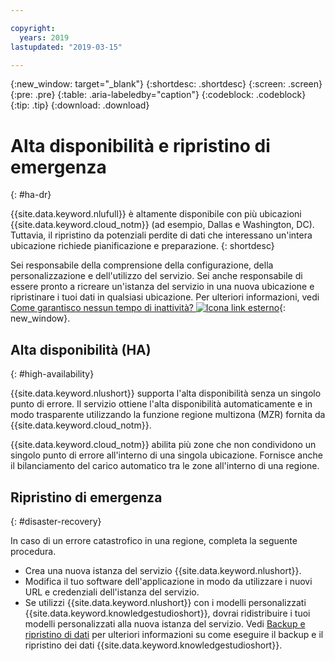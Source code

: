 ```yaml
---

copyright:
  years: 2019
lastupdated: "2019-03-15"

---
```


{:new_window: target="_blank"}
{:shortdesc: .shortdesc}
{:screen: .screen}
{:pre: .pre}
{:table: .aria-labeledby="caption"}
{:codeblock: .codeblock}
{:tip: .tip}
{:download: .download}

# Alta disponibilità e ripristino di emergenza 
{: #ha-dr}

{{site.data.keyword.nlufull}} è altamente disponibile con più ubicazioni {{site.data.keyword.cloud_notm}} (ad esempio, Dallas e Washington, DC). Tuttavia, il ripristino da potenziali perdite di dati che interessano un'intera ubicazione richiede pianificazione e preparazione.
{: shortdesc}

Sei responsabile della comprensione della configurazione, della personalizzazione e dell'utilizzo del servizio. Sei anche responsabile di essere pronto a ricreare un'istanza del servizio in una nuova ubicazione e ripristinare i tuoi dati in qualsiasi ubicazione. Per ulteriori informazioni, vedi [Come garantisco nessun tempo di inattività? ![Icona link esterno](../../icons/launch-glyph.svg "Icona link esterno")](/docs/overview?topic=overview-zero-downtime#zero-downtime){: new_window}.

## Alta disponibilità (HA) 
{: #high-availability}

{{site.data.keyword.nlushort}} supporta l'alta disponibilità senza un singolo punto di errore. Il servizio ottiene l'alta disponibilità automaticamente e in modo trasparente utilizzando la funzione regione multizona (MZR) fornita da {{site.data.keyword.cloud_notm}}.

{{site.data.keyword.cloud_notm}} abilita più zone che non condividono un singolo punto di errore all'interno di una singola ubicazione. Fornisce anche il bilanciamento del carico automatico tra le zone all'interno di una regione. 

## Ripristino di emergenza 
{: #disaster-recovery}

In caso di un errore catastrofico in una regione, completa la seguente procedura.

- Crea una nuova istanza del servizio {{site.data.keyword.nlushort}}.
- Modifica il tuo software dell'applicazione in modo da utilizzare i nuovi URL e credenziali dell'istanza del servizio. 
- Se utilizzi {{site.data.keyword.nlushort}} con i modelli personalizzati {{site.data.keyword.knowledgestudioshort}}, dovrai ridistribuire i tuoi modelli personalizzati alla nuova istanza del servizio. Vedi [Backup e ripristino di dati](/docs/services/watson-knowledge-studio?topic=watson-knowledge-studio-backup-restore#restoremodels) per ulteriori informazioni su come eseguire il backup e il ripristino dei dati {{site.data.keyword.knowledgestudioshort}}. 
